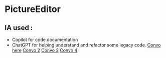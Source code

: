 # PictureEditor

## IA used : 
- Copilot for code documentation
- ChatGPT for helping understand and refactor some legacy code. [Convo here](https://chat.openai.com/share/eb8a620f-45d8-4e42-8843-c3566397dd10) [Convo 2](https://chat.openai.com/share/21b383d5-c93c-4dd7-b940-e14fd1e3473c) [Convo 3](https://chat.openai.com/share/7f4cdb70-4c38-44d2-8474-ec223f2f0f74) [Convo 4](https://chat.openai.com/share/21b383d5-c93c-4dd7-b940-e14fd1e3473c) 
